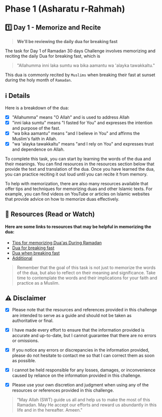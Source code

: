 # Phase 1 (Asharatu r-Rahmah)

## 1️⃣ Day 1 - Memorize and Recite

> **We'll be reviewing the daily dua for breaking fast**

The task for Day 1 of Ramadan 30 days Challenge involves memorizing and reciting the daily Dua for breaking fast, which is

> "Allahumma inni laka sumtu wa bika aamantu wa 'alayka tawakkaltu." 

This dua is commonly recited by `Muslims` when breaking their fast at sunset during the holy month of `Ramadan`.

## ℹ️ Details

Here is a breakdown of the dua:

- [x] "Allahumma" means "O Allah" and is used to address Allah
- [x] "inni laka sumtu" means "I fasted for You" and expresses the intention and purpose of the fast.
- [x] "wa bika aamantu" means "and I believe in You" and affirms the Muslim's faith in Allah.
- [x] "wa 'alayka tawakkaltu" means "and I rely on You" and expresses trust and dependence on Allah.

To complete this task, you can start by learning the words of the dua and their meanings.
You can find resources in the resources section below that provide the text and translation of the dua.
Once you have learned the dua, you can practice reciting it out loud until you can recite it from memory.

To help with memorization, there are also many resources available that offer tips and techniques for memorizing duas and other Islamic texts.
For example, you can find videos on YouTube or articles on Islamic websites that provide advice on how to memorize duas effectively.

## 📒 Resources (Read or Watch) 
#### Here are some links to resources that may be helpful in memorizing the dua:

- [Tips for memorizing Dua'as During Ramadan](https://muslimgirl.com/10-tips-memorizing-duaas-surahs-ramadan/)
- [Dua for breaking fast](https://www.islamicfinder.org/duas/ramadan/opening-fast/)
- [Dua when breaking fast](https://www.youtube.com/watch?v=FGTu5h7Sq4Y)
- [Additional](https://www.youtube.com/watch?v=9soaDVLVt6I)

> Remember that the goal of this task is not just to memorize the words of the dua, but also to reflect on their meaning and significance.
> Take time to contemplate the words and their implications for your faith and practice as a Muslim.

## ⚠️ Disclaimer 

- [x] Please note that the resources and references provided in this challenge are intended to serve as a guide and should not be taken as authoritative or final. 

- [x] I have made every effort to ensure that the information provided is accurate and up-to-date, but I cannot guarantee that there are no errors or omissions.

- [x] If you notice any errors or discrepancies in the information provided, please do not hesitate to contact me so that I can correct them as soon as possible. 

- [x] I cannot be held responsible for any losses, damages, or inconvenience caused by reliance on the information provided in this challenge.

- [x] Please use your own discretion and judgment when using any of the resources or references provided in this challenge.

> "May Allah (SWT) guide us all and help us to make the most of this Ramadan.
> May He accept our efforts and reward us abundantly in this life and in the hereafter. Ameen."


